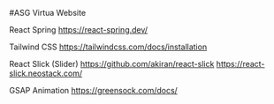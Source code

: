 #ASG Virtua Website

React Spring
https://react-spring.dev/

Tailwind CSS
https://tailwindcss.com/docs/installation

React Slick (Slider)
https://github.com/akiran/react-slick
https://react-slick.neostack.com/

GSAP Animation
https://greensock.com/docs/
